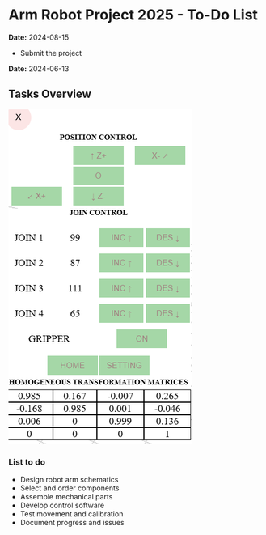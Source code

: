 # Arm Robot Project 2025 - To-Do List

**Date:** 2024-08-15
- Submit the project


**Date:** 2024-06-13

## Tasks Overview

![alt text](image.png)

### List to do

- Design robot arm schematics
- Select and order components
- Assemble mechanical parts
- Develop control software
- Test movement and calibration
- Document progress and issues

